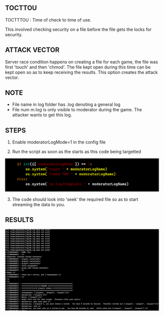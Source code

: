 ## TOCTTOU

TOCTTTOU : Time of check to time of use.

This involved checking security on a file before the file gets the locks for security.

## ATTACK VECTOR

Server race condition happens on creating a file for each game, the file was first 'touch' and then 'chmod'. The file kept open during this time can be kept open so as to keep receiving the results. This option creates the attack vector.

## NOTE

- File name in log folder has <number>.log denoting a general log
- File num <number>m.log is only visible to moderator during the game. The attacker wants to get this log.

## STEPS

1. Enable moderatorLogMode=1 in the config file

2. Run the script as soon as the starts as this code being targetted

![Code Snippet](./images/codesnippetformodlogvul.png)

3. The code should look into 'seek' the required file so as to start streaming the data to you.

## RESULTS

![results of Mod Vul.](./images/resultOfModVulAttack.png)

